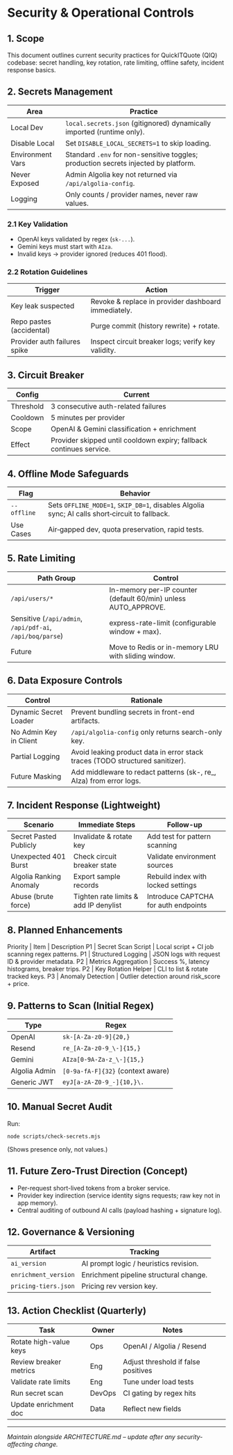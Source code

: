 # Security & Operational Controls

## 1. Scope
This document outlines current security practices for QuickITQuote (QIQ) codebase: secret handling, key rotation, rate limiting, offline safety, incident response basics.

## 2. Secrets Management
Area | Practice
-----|---------
Local Dev | `local.secrets.json` (gitignored) dynamically imported (runtime only).
Disable Local | Set `DISABLE_LOCAL_SECRETS=1` to skip loading.
Environment Vars | Standard `.env` for non-sensitive toggles; production secrets injected by platform.
Never Exposed | Admin Algolia key not returned via `/api/algolia-config`.
Logging | Only counts / provider names, never raw values.

### 2.1 Key Validation
- OpenAI keys validated by regex (`sk-...`).
- Gemini keys must start with `AIza`.
- Invalid keys → provider ignored (reduces 401 flood).

### 2.2 Rotation Guidelines
Trigger | Action
--------|-------
Key leak suspected | Revoke & replace in provider dashboard immediately.
Repo pastes (accidental) | Purge commit (history rewrite) + rotate.
Provider auth failures spike | Inspect circuit breaker logs; verify key validity.

## 3. Circuit Breaker
Config | Current
------|--------
Threshold | 3 consecutive auth-related failures
Cooldown | 5 minutes per provider
Scope | OpenAI & Gemini classification + enrichment
Effect | Provider skipped until cooldown expiry; fallback continues service.

## 4. Offline Mode Safeguards
Flag | Behavior
-----|---------
`--offline` | Sets `OFFLINE_MODE=1`, `SKIP_DB=1`, disables Algolia sync; AI calls short‑circuit to fallback.
Use Cases | Air‑gapped dev, quota preservation, rapid tests.

## 5. Rate Limiting
Path Group | Control
----------|--------
`/api/users/*` | In-memory per-IP counter (default 60/min) unless AUTO_APPROVE.
Sensitive (`/api/admin`, `/api/pdf-ai`, `/api/boq/parse`) | express-rate-limit (configurable window + max).
Future | Move to Redis or in-memory LRU with sliding window.

## 6. Data Exposure Controls
Control | Rationale
--------|----------
Dynamic Secret Loader | Prevent bundling secrets in front-end artifacts.
No Admin Key in Client | `/api/algolia-config` only returns search-only key.
Partial Logging | Avoid leaking product data in error stack traces (TODO structured sanitizer).
Future Masking | Add middleware to redact patterns (sk-, re_, AIza) from error logs.

## 7. Incident Response (Lightweight)
Scenario | Immediate Steps | Follow-up
---------|-----------------|----------
Secret Pasted Publicly | Invalidate & rotate key | Add test for pattern scanning
Unexpected 401 Burst | Check circuit breaker state | Validate environment sources
Algolia Ranking Anomaly | Export sample records | Rebuild index with locked settings
Abuse (brute force) | Tighten rate limits & add IP denylist | Introduce CAPTCHA for auth endpoints

## 8. Planned Enhancements
Priority | Item | Description
P1 | Secret Scan Script | Local script + CI job scanning regex patterns.
P1 | Structured Logging | JSON logs with request ID & provider metadata.
P2 | Metrics Aggregation | Success %, latency histograms, breaker trips.
P2 | Key Rotation Helper | CLI to list & rotate tracked keys.
P3 | Anomaly Detection | Outlier detection around risk_score + price.

## 9. Patterns to Scan (Initial Regex)
Type | Regex
----|------
OpenAI | `sk-[A-Za-z0-9]{20,}`
Resend | `re_[A-Za-z0-9_\-]{15,}`
Gemini | `AIza[0-9A-Za-z_\-]{15,}`
Algolia Admin | `[0-9a-fA-F]{32}` (context aware)
Generic JWT | `eyJ[a-zA-Z0-9_-]{10,}\.`

## 10. Manual Secret Audit
Run:
```
node scripts/check-secrets.mjs
```
(Shows presence only, not values.)

## 11. Future Zero-Trust Direction (Concept)
- Per-request short-lived tokens from a broker service.
- Provider key indirection (service identity signs requests; raw key not in app memory).
- Central auditing of outbound AI calls (payload hashing + signature log).

## 12. Governance & Versioning
Artifact | Tracking
--------|---------
`ai_version` | AI prompt logic / heuristics revision.
`enrichment_version` | Enrichment pipeline structural change.
`pricing-tiers.json` | Pricing rev version key.

## 13. Action Checklist (Quarterly)
Task | Owner | Notes
-----|-------|------
Rotate high-value keys | Ops | OpenAI / Algolia / Resend
Review breaker metrics | Eng | Adjust threshold if false positives
Validate rate limits | Eng | Tune under load tests
Run secret scan | DevOps | CI gating by regex hits
Update enrichment doc | Data | Reflect new fields

---
*Maintain alongside ARCHITECTURE.md – update after any security-affecting change.*
